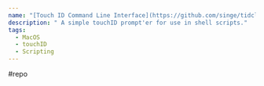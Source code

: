```yaml
---
name: "[Touch ID Command Line Interface](https://github.com/singe/tidcli)"
description: " A simple touchID prompt'er for use in shell scripts."
tags:
  - MacOS
  - touchID
  - Scripting
---
```

#repo
